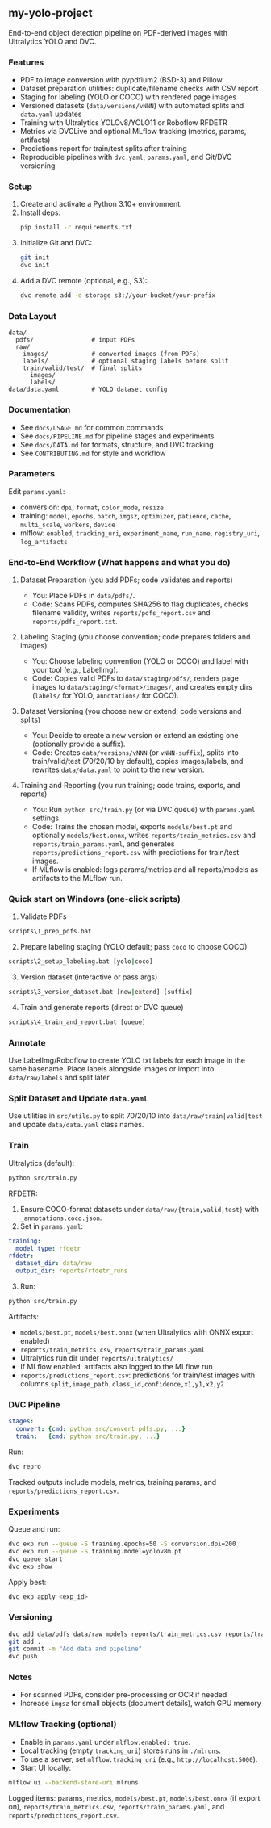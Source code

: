 ## my-yolo-project

End-to-end object detection pipeline on PDF-derived images with Ultralytics YOLO and DVC.

### Features
- PDF to image conversion with pypdfium2 (BSD-3) and Pillow
- Dataset preparation utilities: duplicate/filename checks with CSV report
- Staging for labeling (YOLO or COCO) with rendered page images
- Versioned datasets (`data/versions/vNNN`) with automated splits and `data.yaml` updates
- Training with Ultralytics YOLOv8/YOLO11 or Roboflow RFDETR
- Metrics via DVCLive and optional MLflow tracking (metrics, params, artifacts)
- Predictions report for train/test splits after training
- Reproducible pipelines with `dvc.yaml`, `params.yaml`, and Git/DVC versioning

### Setup
1. Create and activate a Python 3.10+ environment.
2. Install deps:
   ```bash
   pip install -r requirements.txt
   ```
3. Initialize Git and DVC:
   ```bash
   git init
   dvc init
   ```
4. Add a DVC remote (optional, e.g., S3):
   ```bash
   dvc remote add -d storage s3://your-bucket/your-prefix
   ```

### Data Layout
```
data/
  pdfs/                # input PDFs
  raw/
    images/            # converted images (from PDFs)
    labels/            # optional staging labels before split
    train/valid/test/  # final splits
      images/
      labels/
data/data.yaml         # YOLO dataset config
```

### Documentation
- See `docs/USAGE.md` for common commands
- See `docs/PIPELINE.md` for pipeline stages and experiments
- See `docs/DATA.md` for formats, structure, and DVC tracking
- See `CONTRIBUTING.md` for style and workflow

### Parameters
Edit `params.yaml`:
- conversion: `dpi`, `format`, `color_mode`, `resize`
- training: `model`, `epochs`, `batch`, `imgsz`, `optimizer`, `patience`, `cache`, `multi_scale`, `workers`, `device`
- mlflow: `enabled`, `tracking_uri`, `experiment_name`, `run_name`, `registry_uri`, `log_artifacts`

### End-to-End Workflow (What happens and what you do)
1) Dataset Preparation (you add PDFs; code validates and reports)
   - You: Place PDFs in `data/pdfs/`.
   - Code: Scans PDFs, computes SHA256 to flag duplicates, checks filename validity, writes
     `reports/pdfs_report.csv` and `reports/pdfs_report.txt`.

2) Labeling Staging (you choose convention; code prepares folders and images)
   - You: Choose labeling convention (YOLO or COCO) and label with your tool (e.g., LabelImg).
   - Code: Copies valid PDFs to `data/staging/pdfs/`, renders page images to `data/staging/<format>/images/`,
     and creates empty dirs (`labels/` for YOLO, `annotations/` for COCO).

3) Dataset Versioning (you choose new or extend; code versions and splits)
   - You: Decide to create a new version or extend an existing one (optionally provide a suffix).
   - Code: Creates `data/versions/vNNN` (or `vNNN-suffix`), splits into train/valid/test (70/20/10 by default),
     copies images/labels, and rewrites `data/data.yaml` to point to the new version.

4) Training and Reporting (you run training; code trains, exports, and reports)
   - You: Run `python src/train.py` (or via DVC queue) with `params.yaml` settings.
   - Code: Trains the chosen model, exports `models/best.pt` and optionally `models/best.onnx`,
     writes `reports/train_metrics.csv` and `reports/train_params.yaml`,
     and generates `reports/predictions_report.csv` with predictions for train/test images.
   - If MLflow is enabled: logs params/metrics and all reports/models as artifacts to the MLflow run.

### Quick start on Windows (one-click scripts)
1) Validate PDFs
```bat
scripts\1_prep_pdfs.bat
```
2) Prepare labeling staging (YOLO default; pass `coco` to choose COCO)
```bat
scripts\2_setup_labeling.bat [yolo|coco]
```
3) Version dataset (interactive or pass args)
```bat
scripts\3_version_dataset.bat [new|extend] [suffix]
```
4) Train and generate reports (direct or DVC queue)
```bat
scripts\4_train_and_report.bat [queue]
```

### Annotate
Use LabelImg/Roboflow to create YOLO txt labels for each image in the same basename. Place labels alongside images or import into `data/raw/labels` and split later.

### Split Dataset and Update `data.yaml`
Use utilities in `src/utils.py` to split 70/20/10 into `data/raw/train|valid|test` and update `data/data.yaml` class names.

### Train
Ultralytics (default):
```bash
python src/train.py
```
RFDETR:
1) Ensure COCO-format datasets under `data/raw/{train,valid,test}` with `_annotations.coco.json`.
2) Set in `params.yaml`:
```yaml
training:
  model_type: rfdetr
rfdetr:
  dataset_dir: data/raw
  output_dir: reports/rfdetr_runs
```
3) Run:
```bash
python src/train.py
```
Artifacts:
- `models/best.pt`, `models/best.onnx` (when Ultralytics with ONNX export enabled)
- `reports/train_metrics.csv`, `reports/train_params.yaml`
- Ultralytics run dir under `reports/ultralytics/`
- If MLflow enabled: artifacts also logged to the MLflow run
 - `reports/predictions_report.csv`: predictions for train/test images with columns
   `split,image_path,class_id,confidence,x1,y1,x2,y2`

### DVC Pipeline
```yaml
stages:
  convert: {cmd: python src/convert_pdfs.py, ...}
  train:   {cmd: python src/train.py, ...}
```
Run:
```bash
dvc repro
```

Tracked outputs include models, metrics, training params, and `reports/predictions_report.csv`.

### Experiments
Queue and run:
```bash
dvc exp run --queue -S training.epochs=50 -S conversion.dpi=200
dvc exp run --queue -S training.model=yolov8m.pt
dvc queue start
dvc exp show
```
Apply best:
```bash
dvc exp apply <exp_id>
```

### Versioning
```bash
dvc add data/pdfs data/raw models reports/train_metrics.csv reports/train_params.yaml
git add .
git commit -m "Add data and pipeline"
dvc push
```

### Notes
- For scanned PDFs, consider pre-processing or OCR if needed
- Increase `imgsz` for small objects (document details), watch GPU memory

### MLflow Tracking (optional)
- Enable in `params.yaml` under `mlflow.enabled: true`.
- Local tracking (empty `tracking_uri`) stores runs in `./mlruns`.
- To use a server, set `mlflow.tracking_uri` (e.g., `http://localhost:5000`).
- Start UI locally:
```bash
mlflow ui --backend-store-uri mlruns
```
Logged items: params, metrics, `models/best.pt`, `models/best.onnx` (if export on),
`reports/train_metrics.csv`, `reports/train_params.yaml`, and `reports/predictions_report.csv`.


